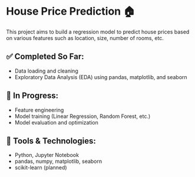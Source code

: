 # House Price Prediction 🏠

This project aims to build a regression model to predict house prices based on various features such as location, size, number of rooms, etc.

## ✅ Completed So Far:
- Data loading and cleaning
- Exploratory Data Analysis (EDA) using pandas, matplotlib, and seaborn

## 🔄 In Progress:
- Feature engineering
- Model training (Linear Regression, Random Forest, etc.)
- Model evaluation and optimization

## 🔧 Tools & Technologies:
- Python, Jupyter Notebook
- pandas, numpy, matplotlib, seaborn
- scikit-learn (planned)
